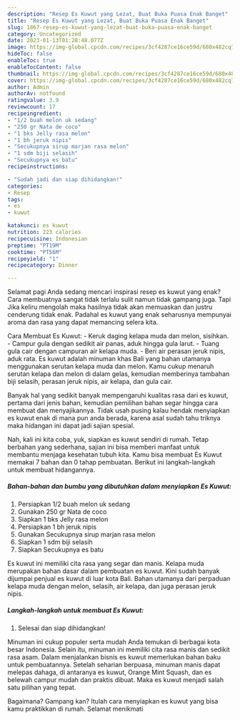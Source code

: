 ```yaml
---
description: "Resep Es Kuwut yang Lezat, Buat Buka Puasa Enak Banget"
title: "Resep Es Kuwut yang Lezat, Buat Buka Puasa Enak Banget"
slug: 1867-resep-es-kuwut-yang-lezat-buat-buka-puasa-enak-banget
category: Uncategorized
date: 2023-01-13T01:28:48.077Z
image: https://img-global.cpcdn.com/recipes/3cf4287ce16ce59d/680x482cq70/es-kuwut-foto-resep-utama.jpg
hideToc: false
enableToc: true
enableTocContent: false
thumbnail: https://img-global.cpcdn.com/recipes/3cf4287ce16ce59d/680x482cq70/es-kuwut-foto-resep-utama.jpg
cover: https://img-global.cpcdn.com/recipes/3cf4287ce16ce59d/680x482cq70/es-kuwut-foto-resep-utama.jpg
author: Admin
authorAv: notfound
ratingvalue: 3.9
reviewcount: 17
recipeingredient:
- "1/2 buah melon uk sedang"
- "250 gr Nata de coco"
- "1 bks Jelly rasa melon"
- "1 bh jeruk nipis"
- "Secukupnya sirup marjan rasa melon"
- "1 sdm biji selasih"
- "Secukupnya es batu"
recipeinstructions:

- "Sudah jadi dan siap dihidangkan!"
categories:
- Resep
tags:
- es
- kuwut

katakunci: es kuwut 
nutrition: 223 calories
recipecuisine: Indonesian
preptime: "PT19M"
cooktime: "PT56M"
recipeyield: "1"
recipecategory: Dinner

---
```



Selamat pagi Anda sedang mencari inspirasi resep es kuwut yang enak? Cara membuatnya sangat tidak terlalu sulit namun tidak gampang juga. Tapi Jika keliru mengolah maka hasilnya tidak akan memuaskan dan justru cenderung tidak enak. Padahal es kuwut yang enak seharusnya mempunyai aroma dan rasa yang dapat memancing selera kita.


Cara Membuat Es Kuwut: - Keruk daging kelapa muda dan melon, sisihkan. - Campur gula dengan sedikit air panas, aduk hingga gula larut. - Tuang gula cair dengan campuran air kelapa muda. - Beri air perasan jeruk nipis, aduk rata. Es kuwut adalah minuman khas Bali yang bahan utamanya menggunakan serutan kelapa muda dan melon. Kamu cukup menaruh serutan kelapa dan melon di dalam gelas, kemudian memberinya tambahan biji selasih, perasan jeruk nipis, air kelapa, dan gula cair.

Banyak hal yang sedikit banyak mempengaruhi kualitas rasa dari es kuwut, pertama dari jenis bahan, kemudian pemilihan bahan segar hingga cara membuat dan menyajikannya. Tidak usah pusing kalau hendak menyiapkan es kuwut enak di mana pun anda berada, karena asal sudah tahu triknya maka hidangan ini dapat jadi sajian spesial.


Nah, kali ini kita coba, yuk, siapkan es kuwut sendiri di rumah. Tetap berbahan yang sederhana, sajian ini bisa memberi manfaat untuk membantu menjaga kesehatan tubuh kita. Kamu bisa membuat Es Kuwut memakai 7 bahan dan 0 tahap pembuatan. Berikut ini langkah-langkah untuk membuat hidangannya.

<!--inarticleads1-->

##### Bahan-bahan dan bumbu yang dibutuhkan dalam menyiapkan Es Kuwut:

1. Persiapkan 1/2 buah melon uk sedang
1. Gunakan 250 gr Nata de coco
1. Siapkan 1 bks Jelly rasa melon
1. Persiapkan 1 bh jeruk nipis
1. Gunakan Secukupnya sirup marjan rasa melon
1. Siapkan 1 sdm biji selasih
1. Siapkan Secukupnya es batu


Es kuwut ini memiliki cita rasa yang segar dan manis. Kelapa muda merupakan bahan dasar dalam pembuatan es kuwut. Kini sudah banyak dijumpai penjual es kuwut di luar kota Bali. Bahan utamanya dari perpaduan kelapa muda dengan melon, selasih, air kelapa, dan juga perasan jeruk nipis. 

<!--inarticleads2-->

##### Langkah-langkah untuk membuat Es Kuwut:


1. Selesai dan siap dihidangkan!

Minuman ini cukup populer serta mudah Anda temukan di berbagai kota besar Indonesia. Selain itu, minuman ini memiliki cita rasa manis dan sedikit rasa asam. Dalam menjalankan bisnis es kuwut memerlukan bahan baku untuk pembuatannya. Setelah seharian berpuasa, minuman manis dapat melepas dahaga, di antaranya es kuwut, Orange Mint Squash, dan es belewah campur mudah dan praktis dibuat. Maka es kuwut menjadi salah satu pilihan yang tepat. 

Bagaimana? Gampang kan? Itulah cara menyiapkan es kuwut yang bisa kamu praktikkan di rumah. Selamat menikmati

